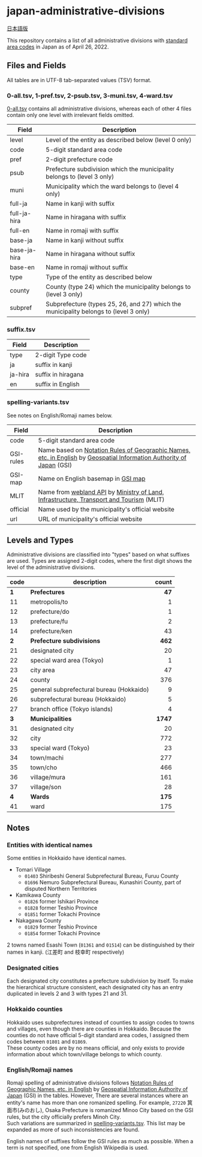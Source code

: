 # japan-administrative-divisions

[日本語版](README-ja.md)

This repository contains a list of all administrative divisions with [standard area codes](http://data.e-stat.go.jp/lodw/en/provdata/lodRegion/) in Japan as of April 26, 2022.

## Files and Fields

All tables are in UTF-8 tab-separated values (TSV) format.

### 0-all.tsv, 1-pref.tsv, 2-psub.tsv, 3-muni.tsv, 4-ward.tsv

[0-all.tsv](0-all.tsv) contains all administrative divisions, whereas each of other 4 files contain only one level with irrelevant fields omitted.

Field | Description
--- | ---
level | Level of the entity as described below (level 0 only)
code | 5-digit standard area code
pref | 2-digit prefecture code
psub | Prefecture subdivision which the municipality belongs to (level 3 only)
muni | Municipality which the ward belongs to (level 4 only)
full-ja | Name in kanji with suffix
full-ja-hira | Name in hiragana with suffix
full-en | Name in romaji with suffix
base-ja | Name in kanji without suffix
base-ja-hira | Name in hiragana without suffix
base-en | Name in romaji without suffix
type | Type of the entity as described below
county | County (type 24) which the municipality belongs to (level 3 only)
subpref | Subprefecture (types 25, 26, and 27) which the municipality belongs to (level 3 only)

### suffix.tsv

Field | Description
--- | ---
type | 2-digit Type code
ja | suffix in kanji
ja-hira | suffix in hiragana
en | suffix in English

### spelling-variants.tsv

See notes on English/Romaji names below.

Field | Description
--- | ---
code | 5-digit standard area code
GSI-rules | Name based on [Notation Rules of Geographic Names, etc. in English](https://www.gsi.go.jp/common/000138865.pdf) by [Geospatial Information Authority of Japan](https://www.gsi.go.jp/) (GSI)
GSI-map | Name on English basemap in [GSI map](https://maps.gsi.go.jp/)
MLIT | Name from [webland API](https://www.land.mlit.go.jp/webland/api.html#todofukenlist) by [Ministry of Land, Infrastructure, Transport and Tourism](https://www.mlit.go.jp/) (MLIT)
official | Name used by the municipality's official website
url | URL of municipality's official website

## Levels and Types

Administrative divisions are classified into "types" based on what suffixes are used. Types are assigned 2-digit codes, where the first digit shows the level of the administrative divisions.

code | description | count
--- | --- | --:
**1** | **Prefectures** | **47**
11 | metropolis/to | 1
12 | prefecture/do | 1
13 | prefecture/fu | 2
14 | prefecture/ken | 43
**2** | **Prefecture subdivisions** | **462**
21 | designated city | 20
22 | special ward area (Tokyo) | 1
23 | city area | 47
24 | county | 376
25 | general subprefectural bureau (Hokkaido) | 9
26 | subprefectural bureau (Hokkaido) | 5
27 | branch office (Tokyo islands) | 4
**3** | **Municipalities** | **1747**
31 | designated city | 20
32 | city | 772
33 | special ward (Tokyo) | 23
34 | town/machi | 277
35 | town/cho | 466
36 | village/mura | 161
37 | village/son | 28
**4** | **Wards** | **175**
41 | ward | 175

## Notes

### Entities with identical names

Some entities in Hokkaido have identical names.

* Tomari Village
  * `01403` Shiribeshi General Subprefectural Bureau, Furuu County
  * `01696` Nemuro Subprefectural Bureau, Kunashiri County, part of disputed Northern Territories
* Kamikawa County
  * `01826` former Ishikari Province
  * `01828` former Teshio Province
  * `01851` former Tokachi Province
* Nakagawa County
  * `01829` former Teshio Province
  * `01854` former Tokachi Province

2 towns named Esashi Town (`01361` and `01514`) can be distinguished by their names in kanji. (江差町 and 枝幸町 respectively)

### Designated cities

Each designated city constitutes a prefecture subdivision by itself. To make the hierarchical structure consistent, each designated city has an entry duplicated in levels 2 and 3 with types 21 and 31.

### Hokkaido counties

Hokkaido uses subprefectures instead of counties to assign codes to towns and villages, even though there are counties in Hokkaido. Because the counties do not have official 5-digit standard area codes, I assigned them codes between `01801` and `01869`.  
These county codes are by no means official, and only exists to provide information about which town/village belongs to which county.

### English/Romaji names

Romaji spelling of administrative divisions follows [Notation Rules of Geographic Names, etc. in English](https://www.gsi.go.jp/common/000138865.pdf) by [Geospatial Information Authority of Japan](https://www.gsi.go.jp/) (GSI) in the tables. However, There are several instances where an entity's name has more than one romanized spelling. For example, `27220` 箕面市(みのおし), Osaka Prefecture is romanized Minoo City based on the GSI rules, but the city officially prefers Minoh City.  
Such variations are summarized in [spelling-variants.tsv](spelling-variants.tsv). This list may be expanded as more of such inconsistencies are found.

English names of suffixes follow the GSI rules as much as possible. When a term is not specified, one from English Wikipedia is used.
